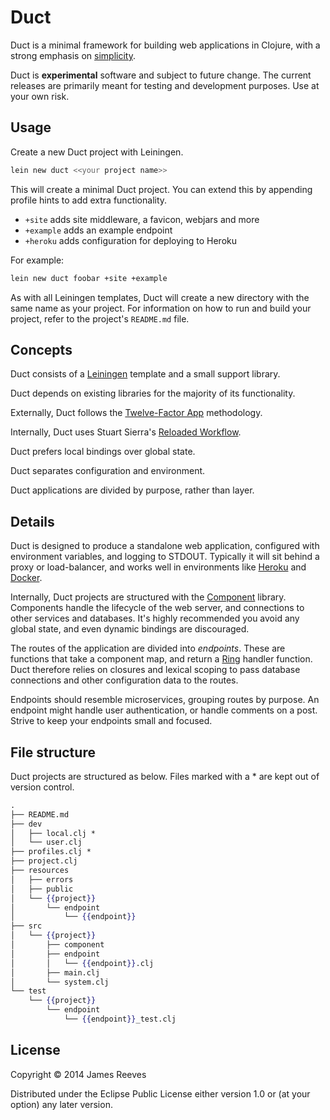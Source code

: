 # Duct

Duct is a minimal framework for building web applications in Clojure,
with a strong emphasis on [simplicity][].

Duct is **experimental** software and subject to future change. The
current releases are primarily meant for testing and development
purposes. Use at your own risk.

[simplicity]: http://www.infoq.com/presentations/Simple-Made-Easy


## Usage

Create a new Duct project with Leiningen.

```sh
lein new duct <<your project name>>
```

This will create a minimal Duct project. You can extend this by
appending profile hints to add extra functionality.

* `+site`    adds site middleware, a favicon, webjars and more
* `+example` adds an example endpoint
* `+heroku`  adds configuration for deploying to Heroku

For example:

```sh
lein new duct foobar +site +example
```

As with all Leiningen templates, Duct will create a new directory with
the same name as your project. For information on how to run and build
your project, refer to the project's `README.md` file.


## Concepts

Duct consists of a [Leiningen][] template and a small support library.

Duct depends on existing libraries for the majority of its functionality.

Externally, Duct follows the [Twelve-Factor App][12-factor] methodology.

Internally, Duct uses Stuart Sierra's [Reloaded Workflow][reloaded].

Duct prefers local bindings over global state.

Duct separates configuration and environment.

Duct applications are divided by purpose, rather than layer.

[leiningen]: https://github.com/technomancy/leiningen
[12-factor]: http://12factor.net/
[reloaded]:  http://thinkrelevance.com/blog/2013/06/04/clojure-workflow-reloaded


## Details

Duct is designed to produce a standalone web application, configured
with environment variables, and logging to STDOUT. Typically it will
sit behind a proxy or load-balancer, and works well in environments
like [Heroku][] and [Docker][].

Internally, Duct projects are structured with the [Component][]
library. Components handle the lifecycle of the web server, and
connections to other services and databases. It's highly recommended
you avoid any global state, and even dynamic bindings are discouraged.

The routes of the application are divided into *endpoints*. These are
functions that take a component map, and return a [Ring][] handler
function. Duct therefore relies on closures and lexical scoping to
pass database connections and other configuration data to the routes.

Endpoints should resemble microservices, grouping routes by purpose.
An endpoint might handle user authentication, or handle comments on a
post. Strive to keep your endpoints small and focused.

[heroku]: https://www.heroku.com/
[docker]: https://www.docker.com/
[component]: https://github.com/stuartsierra/component
[ring]:   https://github.com/ring-clojure/ring


## File structure

Duct projects are structured as below. Files marked with a * are kept
out of version control.

```handlebars
.
├── README.md
├── dev
│   ├── local.clj *
│   └── user.clj
├── profiles.clj *
├── project.clj
├── resources
│   ├── errors
│   ├── public
│   └── {{project}}
│       └── endpoint
│           └── {{endpoint}}
├── src
│   └── {{project}}
│       ├── component
│       ├── endpoint
│       │   └── {{endpoint}}.clj
│       ├── main.clj
│       └── system.clj
└── test
    └── {{project}}
        └── endpoint
            └── {{endpoint}}_test.clj
```


## License

Copyright © 2014 James Reeves

Distributed under the Eclipse Public License either version 1.0 or (at
your option) any later version.
